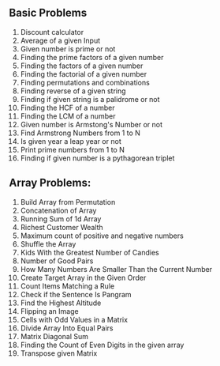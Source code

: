 ## Basic Problems
1. Discount calculator
2. Average of a given Input
3. Given number is prime or not
4. Finding the prime factors of a given number
5. Finding the factors of a given number
6. Finding the factorial of a given number
7. Finding permutations and combinations
8. Finding reverse of a given string
9. Finding if given string is a palidrome or not
10. Finding the HCF of a number
11. Finding the LCM of a number
12. Given number is Armstong's Number or not
13. Find Armstrong Numbers from 1 to N
14. Is given year a leap year or not
15. Print prime numbers from 1 to N
16. Finding if given number is a pythagorean triplet

## Array Problems:
1. Build Array from Permutation
2. Concatenation of Array
3. Running Sum of 1d Array
4. Richest Customer Wealth
5. Maximum count of positive and negative numbers
6. Shuffle the Array
7. Kids With the Greatest Number of Candies
8. Number of Good Pairs
9. How Many Numbers Are Smaller Than the Current Number
10. Create Target Array in the Given Order
11. Count Items Matching a Rule
12. Check if the Sentence Is Pangram
13. Find the Highest Altitude
14. Flipping an Image
15. Cells with Odd Values in a Matrix
16. Divide Array Into Equal Pairs
17. Matrix Diagonal Sum
18. Finding the Count of Even Digits in the given array
19. Transpose given Matrix
